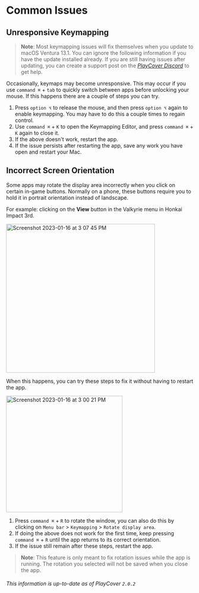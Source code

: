 # Common Issues

## Unresponsive Keymapping

>__Note__: Most keymapping issues will fix themselves when you update to macOS Ventura 13.1. You can ignore the following information if you have the update installed already. If you are still having issues after updating, you can create a support post on the [_PlayCover Discord_](https://discord.gg/rMv5qxGTGC) to get help.

Occasionally, keymaps may become unresponsive. This may occur if you use `command ⌘` + `tab` to quickly switch between apps before unlocking your mouse. If this happens there are a couple of steps you can try.

1. Press `option ⌥` to release the mouse, and then press `option ⌥` again to enable keymapping. You may have to do this a couple times to regain control.
2. Use `command ⌘` + `K` to open the Keymapping Editor, and press `command ⌘` + `K` again to close it.
3. If the above doesn't work, restart the app.
4. If the issue persists after restarting the app, save any work you have open and restart your Mac. 

## Incorrect Screen Orientation 

Some apps may rotate the display area incorrectly when you click on certain in-game buttons. Normally on a phone, these buttons require you to hold it in portrait orientation instead of landscape.

For example: clicking on the **View** button in the Valkyrie menu in Honkai Impact 3rd. 

<img width="400" alt="Screenshot 2023-01-16 at 3 07 45 PM" src="https://user-images.githubusercontent.com/78054566/212759243-396b07a3-775b-44b7-b620-a11e3f1ce608.png">

When this happens, you can try these steps to fix it without having to restart the app.

<img width="313" alt="Screenshot 2023-01-16 at 3 00 21 PM" src="https://user-images.githubusercontent.com/78054566/212760148-597aaaa9-56c5-4a61-b010-a2b20ad4bafe.png">

1. Press `command ⌘` + `R` to rotate the window, you can also do this by clicking on `Menu bar` > `Keymapping` > `Rotate display area`.
2. If doing the above does not work for the first time, keep pressing `command ⌘` + `R` until the app returns to its correct orientation.
3. If the issue still remain after these steps, restart the app.

>__Note__: This feature is only meant to fix rotation issues while the app is running. The rotation you selected will not be saved when you close the app.   

###### This information is up-to-date as of PlayCover `2.0.2`
